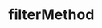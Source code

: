 # filterMethod

<!-- echo "# filterMethod" >> README.md
  git init
  git add README.md
  git commit -m "first commit"
  git branch -M main
  git remote add origin https://github.com/Jahirul-Islam-Jantu/filterMethod.git
  git push -u origin main
  git remote add origin https://github.com/Jahirul-Islam-Jantu/filterMethod.git
  git branch -M main
  git push -u origin main
   -->
